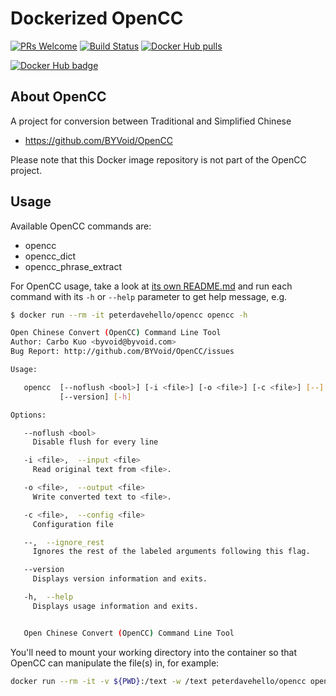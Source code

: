 # Dockerized OpenCC

[![PRs Welcome](https://img.shields.io/badge/PRs-welcome-brightgreen.svg)](https://github.com/PeterDaveHello/docker-opencc)
[![Build Status](https://travis-ci.com/PeterDaveHello/docker-opencc.svg?branch=master)](https://travis-ci.com/PeterDaveHello/docker-opencc)
[![Docker Hub pulls](https://img.shields.io/docker/pulls/peterdavehello/opencc.svg)](https://hub.docker.com/r/peterdavehello/opencc/)

[![Docker Hub badge](http://dockeri.co/image/peterdavehello/opencc)](https://hub.docker.com/r/peterdavehello/opencc/)

## About OpenCC

A project for conversion between Traditional and Simplified Chinese

- https://github.com/BYVoid/OpenCC

Please note that this Docker image repository is not part of the OpenCC project.

## Usage

Available OpenCC commands are:

- opencc
- opencc_dict
- opencc_phrase_extract

For OpenCC usage, take a look at [its own README.md](https://github.com/BYVoid/OpenCC#usage-%E4%BD%BF%E7%94%A8) and run each command with its `-h` or `--help` parameter to get help message, e.g.

```sh
$ docker run --rm -it peterdavehello/opencc opencc -h

Open Chinese Convert (OpenCC) Command Line Tool
Author: Carbo Kuo <byvoid@byvoid.com>
Bug Report: http://github.com/BYVoid/OpenCC/issues

Usage:

   opencc  [--noflush <bool>] [-i <file>] [-o <file>] [-c <file>] [--]
           [--version] [-h]

Options:

   --noflush <bool>
     Disable flush for every line

   -i <file>,  --input <file>
     Read original text from <file>.

   -o <file>,  --output <file>
     Write converted text to <file>.

   -c <file>,  --config <file>
     Configuration file

   --,  --ignore_rest
     Ignores the rest of the labeled arguments following this flag.

   --version
     Displays version information and exits.

   -h,  --help
     Displays usage information and exits.


   Open Chinese Convert (OpenCC) Command Line Tool
```

You'll need to mount your working directory into the container so that OpenCC can manipulate the file(s) in, for example:

```sh
docker run --rm -it -v ${PWD}:/text -w /text peterdavehello/opencc opencc -c s2tw -i SimplifiedChinese.srt -o TraditionalChinese.srt
```
